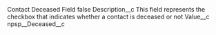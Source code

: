 <?xml version="1.0" encoding="UTF-8"?>
<CustomMetadata xmlns="http://soap.sforce.com/2006/04/metadata" xmlns:xsi="http://www.w3.org/2001/XMLSchema-instance" xmlns:xsd="http://www.w3.org/2001/XMLSchema">
    <label>Contact Deceased Field</label>
    <protected>false</protected>
    <values>
        <field>Description__c</field>
        <value xsi:type="xsd:string">This field represents the checkbox that indicates whether a contact is deceased or not</value>
    </values>
    <values>
        <field>Value__c</field>
        <value xsi:type="xsd:string">npsp__Deceased__c</value>
    </values>
</CustomMetadata>
